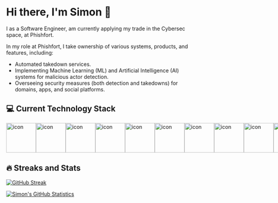 # Hi there, I'm Simon 👋

I as a Software Engineer, am currently applying my trade in the Cybersec space, at Phishfort.

In my role at Phishfort, I take ownership of various systems, products, and features, including:

- Automated takedown services.
- Implementing Machine Learning (ML) and Artificial Intelligence (AI) systems for malicious actor detection.
- Overseeing security measures (both detection and takedowns) for domains, apps, and social platforms.

## 💻 Current Technology Stack

<div style="display: flex; align-items: flex-start;"><img src="https://techstack-generator.vercel.app/ts-icon.svg" alt="icon" width="80" height="80" /><img src="https://techstack-generator.vercel.app/js-icon.svg" alt="icon" width="80" height="80" /><img src="https://techstack-generator.vercel.app/react-icon.svg" alt="icon" width="80" height="80" /><img src="https://techstack-generator.vercel.app/python-icon.svg" alt="icon" width="80" height="80" /><img src="https://techstack-generator.vercel.app/restapi-icon.svg" alt="icon" width="80" height="80" /><img src="https://techstack-generator.vercel.app/github-icon.svg" alt="icon" width="80" height="80" /><img src="https://techstack-generator.vercel.app/docker-icon.svg" alt="icon" width="80" height="80" /><img src="https://techstack-generator.vercel.app/kubernetes-icon.svg" alt="icon" width="80" height="80" /><img src="https://techstack-generator.vercel.app/aws-icon.svg" alt="icon" width="80" height="80" /><img src="https://techstack-generator.vercel.app/nginx-icon.svg" alt="icon" width="80" height="80" /></div>

##  🔥 Streaks and Stats

[![GitHub Streak](https://github-readme-streak-stats-psi-lime.vercel.app/?user=sidutoit&theme=radical&exclude_days=Sun%2CSat)](https://git.io/streak-stats)

[![Simon's GitHub Statistics](https://github-readme-stats-three-blue-78.vercel.app/api?username=sidutoit&theme=radical)](https://github.com/anuraghazra/github-readme-stats)



